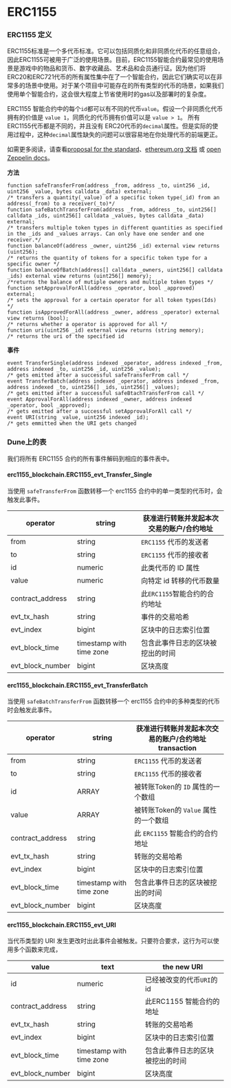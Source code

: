 # ERC1155

### **ERC1155 定义**

ERC1155标准是一个多代币标准。它可以包括同质化和非同质化代币的任意组合，因此ERC1155可被用于广泛的使用场景。目前，ERC1155智能合约最常见的使用场景是游戏中的物品和货币、数字收藏品、艺术品和会员通行证。因为他们将ERC20和ERC721代币的所有属性集中在了一个智能合约，因此它们确实可以在非常多的场景中使用。对于某个项目中可能存在的所有类型的代币的场景，如果我们使用单个智能合约，这会很大程度上节省使用时的gas以及部署时的复杂度。

ERC1155 智能合约中的每个`id`都可以有不同的代币`value`。假设一个非同质化代币拥有的价值是 `value 1`，同质化的代币拥有价值可以是 `value > 1`。 所有ERC1155代币都是不同的，并且没有 ERC20代币的`decimal`属性。但是实际的使用过程中，这种`decimal`属性缺失的问题可以很容易地在你处理代币的前端更正。

如需更多阅读，请查看[proposal for the standard](https://eips.ethereum.org/EIPS/eip-1155)、[ethereum.org 文档](https://ethereum.org/en/developers/docs/standards/tokens/erc-1155) 或 [open Zeppelin docs](https://docs.openzeppelin.com/contracts/3.x/erc1155)。

**方法**

```solidity
function safeTransferFrom(address _from, address _to, uint256 _id, uint256 _value, bytes calldata _data) external;
/* transfers a quantity(_value) of a specific token type(_id) from an address(_from) to a receiver(_to)*/
function safeBatchTransferFrom(address _from, address _to, uint256[] calldata _ids, uint256[] calldata _values, bytes calldata _data) external;
/* transfers multiple token types in different quantities as specified in the _ids and _values arrays. Can only have one sender and one receiver.*/
function balanceOf(address _owner, uint256 _id) external view returns (uint256);
/* returns the quantity of tokens for a specific token type for a specific owner */
function balanceOfBatch(address[] calldata _owners, uint256[] calldata _ids) external view returns (uint256[] memory);   
/*returns the balance of mutiple owners and multiple token types */
function setApprovalForAll(address _operator, bool _approved) external;
/* sets the approval for a certain operator for all token types(Ids) */  
function isApprovedForAll(address _owner, address _operator) external view returns (bool);
/* returns whether a operator is approved for all */
function uri(uint256 _id) external view returns (string memory);
/* returns the uri of the specified id
```

**事件**

```solidity
event TransferSingle(address indexed _operator, address indexed _from, address indexed _to, uint256 _id, uint256 _value);
/* gets emitted after a successful safeTransferFrom call */
event TransferBatch(address indexed _operator, address indexed _from, address indexed _to, uint256[] _ids, uint256[] _values);
/* gets emitted after a successful safeBtachTransferFrom call */ 
event ApprovalForAll(address indexed _owner, address indexed _operator, bool _approved);
/* gets emitted after a successful setApprovalForAll call */
event URI(string _value, uint256 indexed _id);
/* gets emmitted when the URI gets changed
```

### **Dune上的表**

我们将所有 ERC1155 合约的所有事件解码到相应的事件表中。

#### **erc1155\_blockchain.ERC1155\_evt\_Transfer\_Single**

当使用 `safeTransferFrom` 函数转移一个 erc1155 合约中的单一类型的代币时，会触发此事件。

| operator           | string                   | 获准进行转账并发起本次交易的账户/合约地址 |
| ------------------ | ------------------------ | ------------------------------------------------------------------------------------------------------------ |
| from               | string                   | `ERC1155` 代币的发送者                                                                            |
| to                 | string                   | `ERC1155` 代币的接收者                                                                          |
| id                 | numeric                  | 此类代币的 ID 属性                                                                 |
| value              | numeric                  | 向特定 id 转移的代币数量                                            |
| contract\_address  | string                   | 此`ERC1155`智能合约的合约地址                                                       |
| evt\_tx\_hash      | string                   | 事件的交易哈希                                                         |
| evt\_index         | bigint                   | 区块中的日志索引位置                       |
| evt\_block\_time   | timestamp with time zone | 包含此事件日志的区块被挖出的时间                                           |
| evt\_block\_number | bigint                   | 区块高度                                                                                |

#### erc1155\_blockchain.ERC1155\_evt\_TransferBatch

当使用 `safeBatchTransferFrom` 函数转移一个 erc1155 合约中的多种类型的代币时会触发此事件。

| operator           | string                   | 获准进行转账并发起本次交易的账户/合约地址 transaction |
| ------------------ | ------------------------ | ------------------------------------------------------------------------------------------------------------ |
| from               | string                   | `ERC1155` 代币的发送者                                                                           |
| to                 | string                   | `ERC1155` 代币的接收者                                                                           |
| id                 | ARRAY                    |  被转账Token的 `ID` 属性的一个数组     |
| value              | ARRAY                    |  被转账Token的 `Value` 属性的一个数组    |
| contract\_address  | string                   |  此 `ERC1155` 智能合约的合约地址                                                  |
| evt\_tx\_hash      | string                   |  转账的交易哈希                                                         |
| evt\_index         | bigint                   |  区块中的日志索引位置                        |
| evt\_block\_time   | timestamp with time zone |  包含此事件日志的区块被挖出的时间                                                |
| evt\_block\_number | bigint                   |  区块高度                                                                                          |

#### erc1155\_blockchain.**ERC1155\_evt\_URI**

当代币类型的 URI 发生更改时出此事件会被触发。只要符合要求，这行为可以使用多个函数来完成，

| value              | text                     | the new URI                                                        |
| ------------------ | ------------------------ | ------------------------------------------------------------------ |
| id                 | numeric                  | 已经被改变的代币`URI`的id                      |
| contract\_address  | string                   | 此ERC1155 智能合约的地址               |
| evt\_tx\_hash      | string                   | 转账的交易哈希                       |
| evt\_index         | bigint                   | 区块中的日志索引位置       |
| evt\_block\_time   | timestamp with time zone | 包含此事件日志的区块被挖出的时间   |
| evt\_block\_number | bigint                   | 区块高度                                         |
